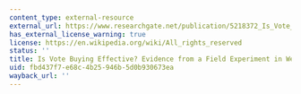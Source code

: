 ```yaml
---
content_type: external-resource
external_url: https://www.researchgate.net/publication/5218372_Is_Vote_Buying_Effective_Evidence_from_a_Field_Experiment_in_West_Africa
has_external_license_warning: true
license: https://en.wikipedia.org/wiki/All_rights_reserved
status: ''
title: Is Vote Buying Effective? Evidence from a Field Experiment in West Africa
uid: fbd437f7-e68c-4b25-946b-5d0b930673ea
wayback_url: ''
---
```

